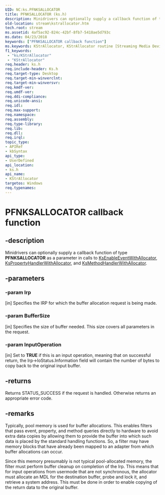 ```yaml
---
UID: NC:ks.PFNKSALLOCATOR
title: PFNKSALLOCATOR (ks.h)
description: Minidrivers can optionally supply a callback function of type PFNKSALLOCATOR as a parameter in calls to KsEnableEventWithAllocator, KsPropertyHandlerWithAllocator, and KsMethodHandlerWithAllocator.
old-location: stream\kstrallocator.htm
tech.root: stream
ms.assetid: 4af5ac92-824c-42bf-8fb7-5418ae5d793c
ms.date: 04/23/2018
keywords: ["PFNKSALLOCATOR callback function"]
ms.keywords: KStrAllocator, KStrAllocator routine [Streaming Media Devices], PFNKSALLOCATOR, ks/KStrAllocator, ksfunc_abd9491e-0ad2-4c28-bd96-90ecd6a6af3c.xml, stream.kstrallocator
f1_keywords:
 - "ks/KStrAllocator"
 - "KStrAllocator"
req.header: ks.h
req.include-header: Ks.h
req.target-type: Desktop
req.target-min-winverclnt: 
req.target-min-winversvr: 
req.kmdf-ver: 
req.umdf-ver: 
req.ddi-compliance: 
req.unicode-ansi: 
req.idl: 
req.max-support: 
req.namespace: 
req.assembly: 
req.type-library: 
req.lib: 
req.dll: 
req.irql: 
topic_type:
- APIRef
- kbSyntax
api_type:
- UserDefined
api_location:
- ks.h
api_name:
- KStrAllocator
targetos: Windows
req.typenames: 
---
```


# PFNKSALLOCATOR callback function


## -description


Minidrivers can optionally supply a callback function of type <b>PFNKSALLOCATOR</b> as a parameter in calls to <a href="https://docs.microsoft.com/windows-hardware/drivers/ddi/ks/nf-ks-ksenableeventwithallocator">KsEnableEventWithAllocator</a>, <a href="https://docs.microsoft.com/windows-hardware/drivers/ddi/ks/nf-ks-kspropertyhandlerwithallocator">KsPropertyHandlerWithAllocator</a>, and <a href="https://docs.microsoft.com/windows-hardware/drivers/ddi/ks/nf-ks-ksmethodhandlerwithallocator">KsMethodHandlerWithAllocator</a>.


## -parameters




### -param Irp 
[in]
Specifies the IRP for which the buffer allocation request is being made.


### -param BufferSize 
[in]
Specifies the size of buffer needed. This size covers all parameters in the request.


### -param InputOperation 
[in]
Set to <b>TRUE</b> if this is an input operation, meaning that on successful return, the Irp->IoStatus.Information field will contain the number of bytes to copy back to the original input buffer.


## -returns



Returns STATUS_SUCCESS if the request is handled.  Otherwise returns an appropriate error code.




## -remarks



Typically, pool memory is used for buffer allocations. This enables filters that pass event, property, and method queries directly to hardware to avoid extra data copies by allowing them to provide the buffer into which such data is placed by the standard handling functions. So, a filter may have memory blocks that have already been mapped to an adapter from which buffer allocations can occur.

Since this memory presumably is not typical pool-allocated memory, the filter must perform buffer cleanup on completion of the Irp. This means that for input operations from usermode that are not synchronous, the allocator must allocate an MDL for the destination buffer, probe and lock it, and retrieve a system address. This must be done in order to enable copying of the return data to the original buffer.



